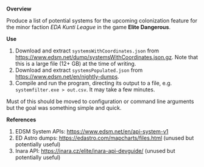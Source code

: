 **Overview**

Produce a list of potential systems for the upcoming colonization feature for the minor faction *EDA Kunti League* in the game **Elite Dangerous**.

**Use**

1. Download and extract `systemsWithCoordinates.json` from https://www.edsm.net/dump/systemsWithCoordinates.json.gz. Note that this is a large file (12+ GB) at the time of writing.
1. Download and extract `systemsPopulated.json` from https://www.edsm.net/en/nightly-dumps.
1. Compile and run the program, directing its output to a file, e.g. `systemfilter.exe > out.csv`. It may take a few minutes.

Must of this should be moved to configuration or command line arguments but the goal was something simple and quick.

**References**

1. EDSM System APIs: https://www.edsm.net/en/api-system-v1
1. ED Astro dumps: https://edastro.com/mapcharts/files.html (unused but potentially useful)
1. Inara API: https://inara.cz/elite/inara-api-devguide/ (unused but potentially useful)
